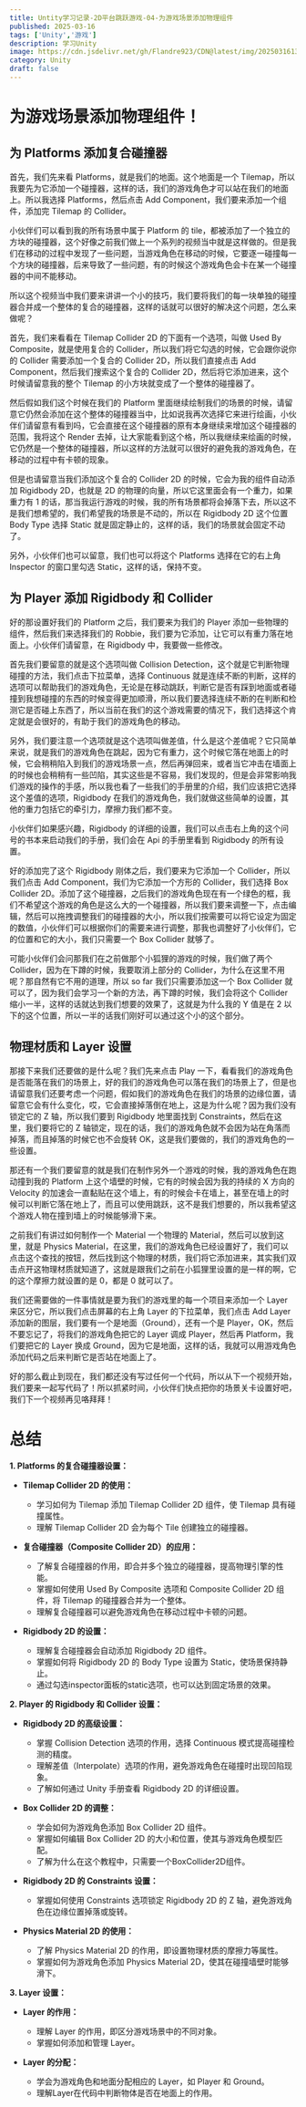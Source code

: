 ```yaml
---
title: Untity学习记录-2D平台跳跃游戏-04-为游戏场景添加物理组件
published: 2025-03-16
tags: ['Unity','游戏']
description: 学习Unity
image: https://cdn.jsdelivr.net/gh/Flandre923/CDN@latest/img/20250316134318.png
category: Unity
draft: false
---
```

# 为游戏场景添加物理组件！

## 为 Platforms 添加复合碰撞器

首先，我们先来看 Platforms，就是我们的地面。这个地面是一个 Tilemap，所以我要先为它添加一个碰撞器，这样的话，我们的游戏角色才可以站在我们的地面上。所以我选择 Platforms，然后点击 Add Component，我们要来添加一个组件，添加完 Tilemap 的 Collider。

小伙伴们可以看到我的所有场景中属于 Platform 的 tile，都被添加了一个独立的方块的碰撞器，这个好像之前我们做上一个系列的视频当中就是这样做的。但是我们在移动的过程中发现了一些问题，当游戏角色在移动的时候，它要逐一碰撞每一个方块的碰撞器，后来导致了一些问题，有的时候这个游戏角色会卡在某一个碰撞器的中间不能移动。

所以这个视频当中我们要来讲讲一个小的技巧，我们要将我们的每一块单独的碰撞器合并成一个整体的复合的碰撞器，这样的话就可以很好的解决这个问题，怎么来做呢？

首先，我们来看看在 Tilemap Collider 2D 的下面有一个选项，叫做 Used By Composite，就是使用复合的 Collider，所以我们将它勾选的时候，它会跟你说你的 Collider 需要添加一个复合的 Collider 2D，所以我们直接点击 Add Component，然后我们搜索这个复合的 Collider 2D，然后将它添加进来，这个时候请留意我的整个 Tilemap 的小方块就变成了一个整体的碰撞器了。

然后假如我们这个时候在我们的 Platform 里面继续绘制我们的场景的时候，请留意它仍然会添加在这个整体的碰撞器当中，比如说我再次选择它来进行绘画，小伙伴们请留意有看到吗，它会直接在这个碰撞器的原有本身继续来增加这个碰撞器的范围，我将这个 Render 去掉，让大家能看到这个格，所以我继续来绘画的时候，它仍然是一个整体的碰撞器，所以这样的方法就可以很好的避免我的游戏角色，在移动的过程中有卡顿的现象。

但是也请留意当我们添加这个复合的 Collider 2D 的时候，它会为我的组件自动添加 Rigidbody 2D，也就是 2D 的物理的向量，所以它这里面会有一个重力，如果重力有 1 的话，那当我运行游戏的时候，我的所有场景都将会掉落下去，所以这不是我们想希望的，我们希望我的场景是不动的，所以在 Rigidbody 2D 这个位置 Body Type 选择 Static 就是固定静止的，这样的话，我们的场景就会固定不动了。

另外，小伙伴们也可以留意，我们也可以将这个 Platforms 选择在它的右上角 Inspector 的窗口里勾选 Static，这样的话，保持不变。

## 为 Player 添加 Rigidbody 和 Collider

好的那设置好我们的 Platform 之后，我们要来为我们的 Player 添加一些物理的组件，然后我们来选择我们的 Robbie，我们要为它添加，让它可以有重力落在地面上。小伙伴们请留意，在 Rigidbody 中，我要做一些修改。

首先我们要留意的就是这个选项叫做 Collision Detection，这个就是它判断物理碰撞的方法，我们点击下拉菜单，选择 Continuous 就是连续不断的判断，这样的选项可以帮助我们的游戏角色，无论是在移动跳跃，判断它是否有踩到地面或者碰撞到我想碰撞的东西的时候变得更加顺滑，所以我们要选择连续不断的在判断和检测它是否碰上东西了，所以当前在我们的这个游戏需要的情况下，我们选择这个肯定就是会很好的，有助于我们的游戏角色的移动。

另外，我们要注意一个选项就是这个选项叫做差值，什么是这个差值呢？它只简单来说，就是我们的游戏角色在跳起，因为它有重力，这个时候它落在地面上的时候，它会稍稍陷入到我们的游戏场景一点，然后再弹回来，或者当它冲击在墙面上的时候也会稍稍有一些凹陷，其实这些是不容易，我们发现的，但是会非常影响我们游戏的操作的手感，所以我也看了一些我们的手册里的介绍，我们应该把它选择这个差值的选项，Rigidbody 在我们的游戏角色，我们就做这些简单的设置，其他的重力包括它的牵引力，摩擦力我们都不变。

小伙伴们如果感兴趣，Rigidbody 的详细的设置，我们可以点击右上角的这个问号的书本来启动我们的手册，我们会在 Api 的手册里看到 Rigidbody 的所有设置。

好的添加完了这个 Rigidbody 刚体之后，我们要来为它添加一个 Collider，所以我们点击 Add Component，我们为它添加一个方形的 Collider，我们选择 Box Collider 2D。添加了这个碰撞器，之后我们的游戏角色现在有一个绿色的框，我们不希望这个游戏的角色是这么大的一个碰撞器，所以我们要来调整一下，点击编辑，然后可以拖拽调整我们的碰撞器的大小，所以我们按需要可以将它设定为固定的数值，小伙伴们可以根据你们的需要来进行调整，那我也调整好了小伙伴们，它的位置和它的大小，我们只需要一个 Box Collider 就够了。

可能小伙伴们会问那我们在之前做那个小狐狸的游戏的时候，我们做了两个 Collider，因为在下蹲的时候，我要取消上部分的 Collider，为什么在这里不用呢？那自然有它不用的道理，所以 so far 我们只需要添加这一个 Box Collider 就可以了，因为我们会学习一个新的方法，再下蹲的时候，我们会将这个 Collider 缩小一半，这样的话就达到我们想要的效果了，这就是为什么我的 Y 值是在 2 以下的这个位置，所以一半的话我们刚好可以通过这个小的这个部分。

## 物理材质和 Layer 设置

那接下来我们还要做的是什么呢？我们先来点击 Play 一下，看看我们的游戏角色是否能落在我们的场景上，好的我们的游戏角色可以落在我们的场景上了，但是也请留意我们还要考虑一个问题，假如我们的游戏角色在我们的场景的边缘位置，请留意它会有什么变化，哎，它会直接掉落倒在地上，这是为什么呢？因为我们没有锁定它的 Z 轴，所以我们要到 Rigidbody 地里面找到 Constraints，然后在这里，我们要将它的 Z 轴锁定，现在的话，我们的游戏角色就不会因为站在角落而掉落，而且掉落的时候它也不会旋转 OK，这是我们要做的，我们的游戏角色的一些设置。

那还有一个我们要留意的就是我们在制作另外一个游戏的时候，我的游戏角色在跑动撞到我的 Platform 上这个墙壁的时候，它有的时候会因为我的持续的 X 方向的 Velocity 的加速会一直黏贴在这个墙上，有的时候会卡在墙上，甚至在墙上的时候可以判断它落在地上了，而且可以使用跳跃，这不是我们想要的，所以我希望这个游戏人物在撞到墙上的时候能够滑下来。

之前我们有讲过如何制作一个 Material 一个物理的 Material，然后可以放到这里，就是 Physics Material，在这里，我们的游戏角色已经设置好了，我们可以点击这个查找的按钮，然后找到这个物理的材质，我们将它添加进来，其实我们双击点开这物理材质就知道了，这就是跟我们之前在小狐狸里设置的是一样的啊，它的这个摩擦力就设置的是 0，都是 0 就可以了。

我们还需要做的一件事情就是要为我们的游戏里的每一个项目来添加一个 Layer 来区分它，所以我们点击屏幕的右上角 Layer 的下拉菜单，我们点击 Add Layer 添加新的图层，我们要有一个是地面（Ground），还有一个是 Player，OK，然后不要忘记了，将我们的游戏角色把它的 Layer 调成 Player，然后再 Platform，我们要把它的 Layer 换成 Ground，因为它是地面，这样的话，我就可以用游戏角色添加代码之后来判断它是否站在地面上了。

好的那么截止到现在，我们都还没有写过任何一个代码，所以从下一个视频开始，我们要来一起写代码了！所以抓紧时间，小伙伴们快点把你的场景关卡设置好吧，我们下一个视频再见咯拜拜！

# 总结

**1. Platforms 的复合碰撞器设置：**

* **Tilemap Collider 2D 的使用：**

  * 学习如何为 Tilemap 添加 Tilemap Collider 2D 组件，使 Tilemap 具有碰撞属性。
  * 理解 Tilemap Collider 2D 会为每个 Tile 创建独立的碰撞器。
* **复合碰撞器（Composite Collider 2D）的应用：**

  * 了解复合碰撞器的作用，即合并多个独立的碰撞器，提高物理引擎的性能。
  * 掌握如何使用 Used By Composite 选项和 Composite Collider 2D 组件，将 Tilemap 的碰撞器合并为一个整体。
  * 理解复合碰撞器可以避免游戏角色在移动过程中卡顿的问题。
* **Rigidbody 2D 的设置：**

  * 理解复合碰撞器会自动添加 Rigidbody 2D 组件。
  * 掌握如何将 Rigidbody 2D 的 Body Type 设置为 Static，使场景保持静止。
  * 通过勾选inspector面板的static选项，也可以达到固定场景的效果。

**2. Player 的 Rigidbody 和 Collider 设置：**

* **Rigidbody 2D 的高级设置：**

  * 掌握 Collision Detection 选项的作用，选择 Continuous 模式提高碰撞检测的精度。
  * 理解差值（Interpolate）选项的作用，避免游戏角色在碰撞时出现凹陷现象。
  * 了解如何通过 Unity 手册查看 Rigidbody 2D 的详细设置。
* **Box Collider 2D 的调整：**

  * 学会如何为游戏角色添加 Box Collider 2D 组件。
  * 掌握如何编辑 Box Collider 2D 的大小和位置，使其与游戏角色模型匹配。
  * 了解为什么在这个教程中，只需要一个BoxCollider2D组件。
* **Rigidbody 2D 的 Constraints 设置：**

  * 掌握如何使用 Constraints 选项锁定 Rigidbody 2D 的 Z 轴，避免游戏角色在边缘位置掉落或旋转。
* **Physics Material 2D 的使用：**

  * 了解 Physics Material 2D 的作用，即设置物理材质的摩擦力等属性。
  * 掌握如何为游戏角色添加 Physics Material 2D，使其在碰撞墙壁时能够滑下。

**3. Layer 设置：**

* **Layer 的作用：**

  * 理解 Layer 的作用，即区分游戏场景中的不同对象。
  * 掌握如何添加和管理 Layer。
* **Layer 的分配：**

  * 学会为游戏角色和地面分配相应的 Layer，如 Player 和 Ground。
  * 理解Layer在代码中判断物体是否在地面上的作用。